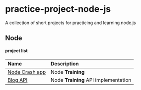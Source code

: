 # practice-project-node-js

A collection of short projects for practicing and learning node.js

## Node

#### project list

| Name                                                                                             | Description                          |
| :----------------------------------------------------------------------------------------------- | :----------------------------------- |
| [Node Crash app](https://github.com/sajjad-10/practice-project-node-js/tree/main/node_crash_app) | Node **Training**                    |
| [‌Blog API](https://github.com/sajjad-10/practice-project-node-js/tree/main/node_crash_app)      | Node **Training** API implementation |
